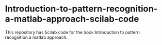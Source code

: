 # Introduction-to-pattern-recognition-a-matlab-approach-scilab-code
This repository has Scilab code for the book Introduction to pattern recognition a matlab approach.

